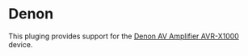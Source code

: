 # Denon

This pluging provides support for the [Denon AV Amplifier AVR-X1000](http://www.denon.de/de/product/hometheater/avreceivers/avrx1000) device.
